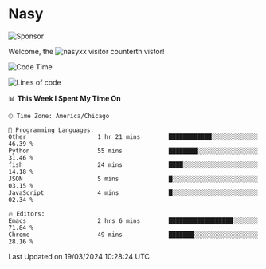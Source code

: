 # Nasy

<!--
<p align="center">
<img height="200" src="https://github-readme-stats.vercel.app/api?username=nasyxx&count_private=true&show_icons=true&theme=dracula&include_all_commits=true"/>
<img height="200" src="https://github-readme-stats.vercel.app/api/top-langs/?username=nasyxx&theme=dracula&hide=html,jupyter+notebook&count_private=true&show_icons=true"/>
</p>

  
----------------
-->

![Sponsor](https://img.shields.io/static/v1.svg?label=Sponsor&message=%E2%9D%A4&logo=GitHub&style=flat&color=pink)
 
Welcome, the ![nasyxx visitor counter](https://count.getloli.com/get/@nasyxx?theme=rule34)th vistor!
 
<!--START_SECTION:waka-->
![Code Time](http://img.shields.io/badge/Code%20Time-4%2C354%20hrs%2022%20mins-blue)

![Lines of code](https://img.shields.io/badge/From%20Hello%20World%20I%27ve%20Written-6.3%20million%20lines%20of%20code-blue)

📊 **This Week I Spent My Time On** 

```text
🕑︎ Time Zone: America/Chicago

💬 Programming Languages: 
Other                    1 hr 21 mins        ████████████░░░░░░░░░░░░░   46.39 % 
Python                   55 mins             ████████░░░░░░░░░░░░░░░░░   31.46 % 
fish                     24 mins             ████░░░░░░░░░░░░░░░░░░░░░   14.18 % 
JSON                     5 mins              █░░░░░░░░░░░░░░░░░░░░░░░░   03.15 % 
JavaScript               4 mins              █░░░░░░░░░░░░░░░░░░░░░░░░   02.34 % 

🔥 Editors: 
Emacs                    2 hrs 6 mins        ██████████████████░░░░░░░   71.84 % 
Chrome                   49 mins             ███████░░░░░░░░░░░░░░░░░░   28.16 % 
```


 Last Updated on 19/03/2024 10:28:24 UTC
<!--END_SECTION:waka-->

<!-- ![visitors](https://visitor-badge.laobi.icu/badge?page_id=nasyxx.nasyxx) -->
